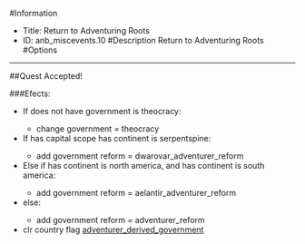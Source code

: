 #Information
 - Title: Return to Adventuring Roots
 - ID: anb_miscevents.10
#Description
Return to Adventuring Roots
#Options

___
##Quest Accepted!

###Efects:<ul><li>If does not have government is theocracy:</li><ul><li>change government = theocracy</li></ul><li>If has capital scope has continent is serpentspine:</li><ul><li>add government reform = dwarovar_adventurer_reform</li></ul><li>Else if has continent is north america, and has continent is south america:</li><ul><li>add government reform = aelantir_adventurer_reform</li></ul><li>else:</li><ul><li>add government reform = adventurer_reform</li></ul><li>clr country flag [adventurer_derived_government](../flags/adventurer_derived_government.md)</li></ul>
